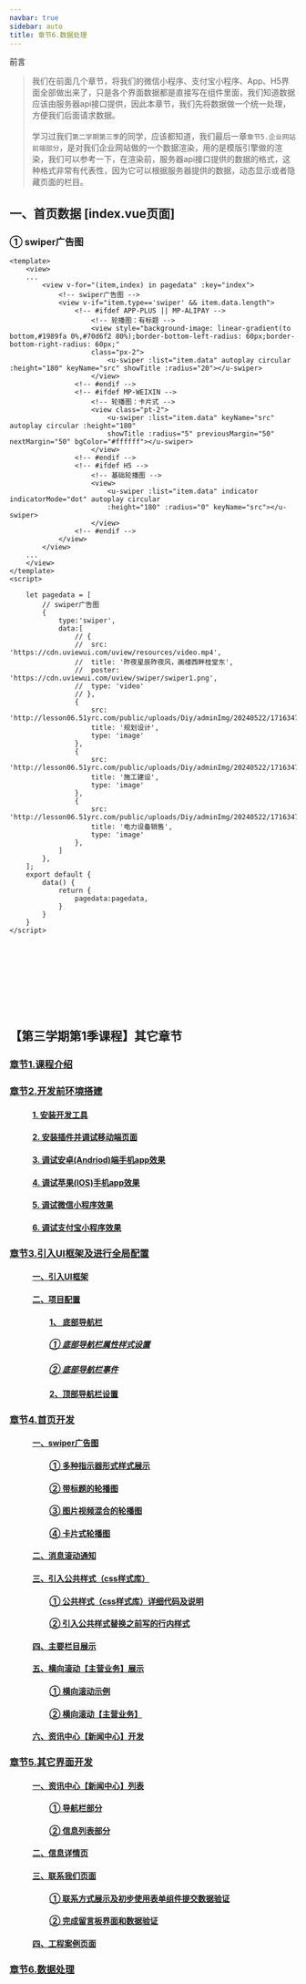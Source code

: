 ```yaml
---
navbar: true
sidebar: auto
title: 章节6.数据处理
---
```


前言
> 我们在前面几个章节，将我们的微信小程序、支付宝小程序、App、H5界面全部做出来了，只是各个界面数据都是直接写在组件里面，我们知道数据应该由服务器api接口提供，因此本章节，我们先将数据做一个统一处理，方便我们后面请求数据。 <br/><br/>
> 学习过我们`第二学期第三季`的同学，应该都知道，我们最后一章`章节5.企业网站前端部分`，是对我们企业网站做的一个数据渲染，用的是模版引擎做的渲染，我们可以参考一下，在渲染前，服务器api接口提供的数据的格式，这种格式非常有代表性，因为它可以根据服务器提供的数据，动态显示或者隐藏页面的栏目。

## 一、首页数据 [index.vue页面]
### ① swiper广告图
```vue
<template>
	<view>
    ...
        <view v-for="(item,index) in pagedata" :key="index">
            <!-- swiper广告图 -->
            <view v-if="item.type=='swiper' && item.data.length">
                <!-- #ifdef APP-PLUS || MP-ALIPAY -->
                    <!-- 轮播图：有标题 -->
                    <view style="background-image: linear-gradient(to bottom,#1989fa 0%,#70d6f2 80%);border-bottom-left-radius: 60px;border-bottom-right-radius: 60px;" 
                    class="px-2">
                        <u-swiper :list="item.data" autoplay circular :height="180" keyName="src" showTitle :radius="20"></u-swiper>
                    </view>
                <!-- #endif -->
                <!-- #ifdef MP-WEIXIN -->
                    <!-- 轮播图：卡片式 -->
                    <view class="pt-2">
                        <u-swiper :list="item.data" keyName="src" autoplay circular :height="180" 
                        showTitle :radius="5" previousMargin="50" nextMargin="50" bgColor="#ffffff"></u-swiper>
                    </view>
                <!-- #endif -->
                <!-- #ifdef H5 -->
                    <!-- 基础轮播图 -->
                    <view>
                        <u-swiper :list="item.data" indicator indicatorMode="dot" autoplay circular 
                        :height="180" :radius="0" keyName="src"></u-swiper>
                    </view>
                <!-- #endif --> 
            </view>		
        </view>
    ...
    </view>
</template>
<script>
	
	let pagedata = [
		// swiper广告图
		{
			type:'swiper',
			data:[
				// {
				// 	src: 'https://cdn.uviewui.com/uview/resources/video.mp4',
				// 	title: '昨夜星辰昨夜风，画楼西畔桂堂东',
				// 	poster: 'https://cdn.uviewui.com/uview/swiper/swiper1.png',
				// 	type: 'video'
				// },
				{
					src: 'http://lesson06.51yrc.com/public/uploads/Diy/adminImg/20240522/1716347846723_46195408.png',
					title: '规划设计',
					type: 'image'
				},
				{
					src: 'http://lesson06.51yrc.com/public/uploads/Diy/adminImg/20240522/1716347904014_12078316.png',
					title: '施工建设',
					type: 'image'
				},
				{
					src: 'http://lesson06.51yrc.com/public/uploads/Diy/adminImg/20240522/1716347930629_87275382.png',
					title: '电力设备销售',
					type: 'image'
				},
			]
		},
	];
    export default {
		data() {
			return {
				pagedata:pagedata,
            }
        }
    }
</script>
```





































<br/><br/><br/><br/><br/><br/><br/>




## 【第三学期第1季课程】其它章节
### [章节1.课程介绍](/thirdless/w-a '章节1.课程介绍')
<!-- <LessList  /> -->
### [章节2.开发前环境搭建](/thirdless/w-a/02开发前环境搭建 '章节2.开发前环境搭建')
####  <a href="/thirdless/w-a/02开发前环境搭建.html#_1-安装开发工具" style="margin-left:40px;">1. 安装开发工具</a>
####  <a href="/thirdless/w-a/02开发前环境搭建.html#_2-安装插件并调试移动端页面" style="margin-left:40px;">2. 安装插件并调试移动端页面</a>
####  <a href="/thirdless/w-a/02开发前环境搭建.html#_3-调试安卓(Andriod)端手机app效果" style="margin-left:40px;">3. 调试安卓(Andriod)端手机app效果</a>
####  <a href="/thirdless/w-a/02开发前环境搭建.html#_4-调试苹果(IOS)手机app效果" style="margin-left:40px;">4. 调试苹果(IOS)手机app效果</a>
####  <a href="/thirdless/w-a/02开发前环境搭建.html#_5-调试微信小程序效果" style="margin-left:40px;">5. 调试微信小程序效果</a>
####  <a href="/thirdless/w-a/02开发前环境搭建.html#_6-调试支付宝小程序效果" style="margin-left:40px;">6. 调试支付宝小程序效果</a>
### [章节3.引入UI框架及进行全局配置](/thirdless/w-a/03引入UI框架及进行全局配置 '章节2.引入UI框架及进行全局配置')
####  <a href="/thirdless/w-a/03引入UI框架及进行全局配置.html#一、引入ui框架" style="margin-left:40px;">一、引入UI框架</a>
####  <a href="/thirdless/w-a/03引入UI框架及进行全局配置.html#二、项目配置" style="margin-left:40px;">二、项目配置</a>
####  <a href="/thirdless/w-a/03引入UI框架及进行全局配置.html#_1、-底部导航栏" style="margin-left:70px;">1、 底部导航栏</a>
#####  <a href="/thirdless/w-a/03引入UI框架及进行全局配置.html#_1-底部导航栏属性样式设置" style="margin-left:70px;">① 底部导航栏属性样式设置</a>
#####  <a href="/thirdless/w-a/03引入UI框架及进行全局配置.html#_2-底部导航栏事件" style="margin-left:70px;">② 底部导航栏事件</a>
####  <a href="/thirdless/w-a/03引入UI框架及进行全局配置.html#_2、顶部导航栏设置" style="margin-left:70px;">2、顶部导航栏设置</a>
### [章节4.首页开发](/thirdless/w-a/04首页开发 '章节4.首页开发')
####  <a href="/thirdless/w-a/04首页开发.html#一、swiper广告图" style="margin-left:40px;">一、swiper广告图</a>
####  <a href="/thirdless/w-a/04首页开发.html#_1-多种指示器形式样式展示" style="margin-left:70px;">① 多种指示器形式样式展示</a>
####  <a href="/thirdless/w-a/04首页开发.html#_2-带标题的轮播图" style="margin-left:70px;">② 带标题的轮播图</a>
####  <a href="/thirdless/w-a/04首页开发.html#_3-图片视频混合的轮播图" style="margin-left:70px;">③ 图片视频混合的轮播图</a>
####  <a href="/thirdless/w-a/04首页开发.html#_4-卡片式轮播图" style="margin-left:70px;">④ 卡片式轮播图</a>
####  <a href="/thirdless/w-a/04首页开发.html#二、消息滚动通知" style="margin-left:40px;">二、消息滚动通知</a>
####  <a href="/thirdless/w-a/04首页开发.html#三、引入公共样式-css样式库" style="margin-left:40px;">三、引入公共样式（css样式库）</a>
####  <a href="/thirdless/w-a/04首页开发.html#_1-公共样式-css样式库-详细代码及说明" style="margin-left:70px;">① 公共样式（css样式库）详细代码及说明</a>
####  <a href="/thirdless/w-a/04首页开发.html#_2-引入公共样式替换之前写的行内样式" style="margin-left:70px;">② 引入公共样式替换之前写的行内样式</a>
####  <a href="/thirdless/w-a/04首页开发.html#四、主要栏目展示" style="margin-left:40px;">四、主要栏目展示</a>
####  <a href="/thirdless/w-a/04首页开发.html#五、横向滚动【主营业务】展示" style="margin-left:40px;">五、横向滚动【主营业务】展示</a>
####  <a href="/thirdless/w-a/04首页开发.html#_1-横向滚动示例" style="margin-left:70px;">① 横向滚动示例</a>
####  <a href="/thirdless/w-a/04首页开发.html#_2-横向滚动【主营业务】" style="margin-left:70px;">② 横向滚动【主营业务】</a>
####  <a href="/thirdless/w-a/04首页开发.html#六、资讯中心【新闻中心】开发" style="margin-left:40px;">六、资讯中心【新闻中心】开发</a>
### [章节5.其它界面开发](/thirdless/w-a/05其它界面开发 '章节5.其它界面开发')
####  <a href="/thirdless/w-a/05其它界面开发.html#一、资讯中心【新闻中心】列表" style="margin-left:40px;">一、资讯中心【新闻中心】列表</a>
####  <a href="/thirdless/w-a/05其它界面开发.html#_1-导航栏部分" style="margin-left:70px;">① 导航栏部分</a>
####  <a href="/thirdless/w-a/05其它界面开发.html#_2-信息列表部分" style="margin-left:70px;">② 信息列表部分</a>
####  <a href="/thirdless/w-a/05其它界面开发.html#二、信息详情页" style="margin-left:40px;">二、信息详情页</a>
####  <a href="/thirdless/w-a/05其它界面开发.html#三、联系我们页面" style="margin-left:40px;">三、联系我们页面</a>
####  <a href="/thirdless/w-a/05其它界面开发.html#_1-联系方式展示及初步使用表单组件提交数据验证" style="margin-left:70px;">① 联系方式展示及初步使用表单组件提交数据验证</a>
####  <a href="/thirdless/w-a/05其它界面开发.html#_2-完成留言板界面和数据验证" style="margin-left:70px;">② 完成留言板界面和数据验证</a>
####  <a href="/thirdless/w-a/05其它界面开发.html#四、工程案例页面" style="margin-left:40px;">四、工程案例页面</a>
### [章节6.数据处理](/thirdless/w-a/06数据处理 '章节6.数据处理')